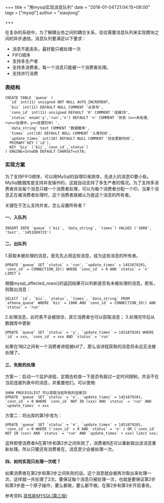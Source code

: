 +++
title = "用mysql实现消息队列"
date = "2016-01-04T21:04:15+08:00"
tags = ["mysql"]
author = "xiaojiong"

+++


在复杂的系统中，为了解耦业务之间的耦合关系，往往需要消息队列来实现模块之间的异步通信。消息队列要满足以下要求：

 - 消息不能丢失，最好能只被处理一次
 - FIFO顺序
 - 支持多生产者
 - 支持多消费者，每一个消息只能被一个消费者处理。
 - 支持并行消费

### 表结构
```
CREATE TABLE `queue` (
  `id` int(11) unsigned NOT NULL AUTO_INCREMENT,
  `biz` int(11) DEFAULT NULL COMMENT '业务号',
  `conn_id` int(11) unsigned DEFAULT '0' COMMENT '连接ID',
  `status` enum('y','run','n') DEFAULT 'n' COMMENT '状态（n=>未处理，run=>处理中，y=>处理完毕）',
  `data_string` text COMMENT '数据载体',
  `times` int(10) DEFAULT NULL COMMENT '入库时间',
  `update_times` int(10) DEFAULT NULL COMMENT '状态更新时间',
  PRIMARY KEY (`id`),
  KEY `biz` (`biz`,`conn_id`,`status`)
) ENGINE=InnoDB DEFAULT CHARSET=utf8;
```

### 实现方案
为了支持FIFO顺序，可以用MySql的自增ID来排序，先进入的消息ID要小些。MySql数据库是支持并发操作的，这就自动支持了多生产者的情况。为了支持多消费者并且每个消息只被一个消费者处理，可以为每个消费者分配一个ID，当某个消息正在被消费者处理时，这个消费者就被认为是这个消息的所有者。

关键在于怎么支持并发，怎么设置所有者？

#### 一、入队列
```
INSERT INTO `queue` (`biz`, `data_string`, `times`) VALUES ('1000', 'test', '1451889723')
```
#### 二、出队列
1.获取未被处理的消息，首先先占用这些消息，成为这些消息的所有者。
```
UPDATE `queue` SET `status` = 'run', `update_times` = 1451879201, `conn_id` = CONNECTION_ID() WHERE `conn_id` = 0 AND `status` = 'n' LIMIT x
```

根据mysql_affected_rows()的返回结果可以判断是否有未被处理的消息。若有，则取出消息：

```
SELECT `id`, `biz`, `status`, `times`, `data_string` FROM `athena_queue` WHERE `biz` = 1000 AND `conn_id` = CONNECTION_ID() AND `status` = 'run' 
```

2.处理消息，此时表不会被锁住，其它消费者也可以获取消息；
3.处理完毕后从数据库中更新
```
UPDATE `queue` SET `status` = 'y', `update_times` = 1451879201 WHERE `id` = xxx, `conn_id` = xxx AND `status` = 'run' 
```
如果在1和2之间有一个消费者进程被kill了，那么该进程获取的消息将永远无法被处理了。
#### 三、失败的处理

方案一：启动一个监护进程，定期去检查一下是否有超过一定时间限制，并且不在当前连接列表中的消息，并重置他们。可以使用:
```
SHOW PROCESSLIST 可以获取当前所有的连接ID
UPDATE `queue` SET `status` = 'n', `update_times` = 1451879201, `conn_id` = 0 WHERE `conn_id` NOT IN (xxx) AND `status` = 'run' AND `update_times` < xxx
```
方案二：将出库的第1步改为：
```
UPDATE `queue` SET `status` = 'n', `update_times` = 1451879201, `conn_id` = 0 WHERE (`conn_id` = 0 AND `status` = 'n' ) OR (`conn_id` NOT IN (xxx) AND `status` = 'run' AND `update_times` < xxx) limit xxx;
```

这样即使消费者A在第1步和第2步之间失败了，消费者B还可以重新取出该消息重新处理。所以只要还有消费者在，消息至少会被处理一次。

#### 四、如何实现只处理一次呢？
如果消费者在第2步和第3步之间失败的话，这个消息就会被再次取出来处理一次，这样就一共处理了2次。要保证每个消息只被处理一次，也就是要保证第2步和第3步是一个原子操作，要么都做，要么都不做。在第2步和第3步开启事务。

参考资料
[高性能MYSQL(第三版)](http://www.oreilly.com.cn/index.php?func=book&isbn=978-7-121-19885-4)

